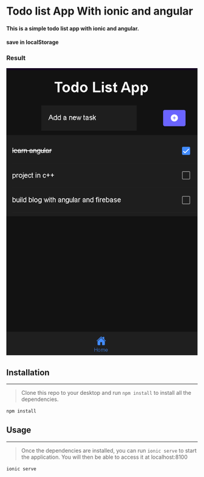 # Todo list App With ionic and angular

#### This is a simple todo list app with ionic and angular.
#### save in localStorage

### Result
![](src/assets/todo_app_ionic.png)

## Installation

---
>Clone this repo to your desktop and run `npm install` to install all the dependencies.


```bash
npm install
```

## Usage

---
>Once the dependencies are installed, you can run `ionic serve` to start the application. You will then be able to access it at localhost:8100

```bash
ionic serve
```

